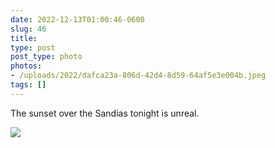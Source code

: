 ```yaml
---
date: 2022-12-13T01:00:46-0600
slug: 46
title: 
type: post
post_type: photo
photos:
- /uploads/2022/dafca23a-806d-42d4-8d59-64af5e3e004b.jpeg
tags: []
---
```

The sunset over the Sandias tonight is unreal.


![](/uploads/2022/dafca23a-806d-42d4-8d59-64af5e3e004b.jpeg)


